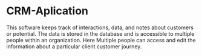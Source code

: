 # CRM-Aplication
This software keeps track of interactions, data, and notes about customers or potential. The data is stored in the database and is accessible to multiple people within an organization. Here Multiple people can access and edit the information about a particular client customer journey.

